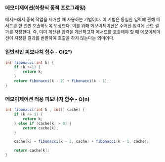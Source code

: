 ### 메모이제이션(하향식 동적 프로그래밍)
메서드에서 중복 작업을 제거할 때 사용하는 기법이다. 이 기법은 동일한 입력에 관해 메서드를 한 번만 호출하도록 보장한다. 이를 위해
메모이제이션은 주어진 입력에 관한 결과를 저장한다. 즉, 이미 계산된 입력을 계산하고자 메서드를 호출해야 할 때 메모이제이션이 저장된
결과를 반환하여 호출을 하지 않는다는 의미이다.

### 일반적인 피보나치 함수 - O(2ⁿ)
```java
int fibonacci(int k) {
    if (k <=1) {
        return k;
    }    
    return fibonacci(k - 2) + fibonacci(k - 1); 
}
```

### 메모이제이션 적용 피보나치 함수 - O(n)
```java
int fibonacci(int k , int[] cache) {
    if (k <= 1) {
        return k;
    } else if (cache[k] > 0) {
        return cache[k];
    }

    cache[k] = fibonacci(k - 2, cache) + fibonacci(k - 1, cache);

    return cache[k];
}
```
